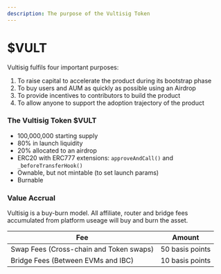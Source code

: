 ```yaml
---
description: The purpose of the Vultisig Token
---
```


# $VULT

Vultisig fulfils four important purposes:

1. To raise capital to accelerate the product during its bootstrap phase
2. To buy users and AUM as quickly as possible using an Airdrop
3. To provide incentives to contributors to build the product
4. To allow anyone to support the adoption trajectory of the product

### The Vultisig Token $VULT

* 100,000,000 starting supply
* 80% in launch liquidity
* 20% allocated to an airdrop
* ERC20 with ERC777 extensions: `approveAndCall()` and `_beforeTransferHook()`
* Ownable, but not mintable (to set launch params)
* Burnable

### Value Accrual

Vultisig is a buy-burn model. All affiliate, router and bridge fees accumulated from platform useage will buy and burn the asset.

| Fee                                     | Amount          |
| --------------------------------------- | --------------- |
| Swap Fees (Cross-chain and Token swaps) | 50 basis points |
| Bridge Fees (Between EVMs and IBC)      | 10 basis points |

